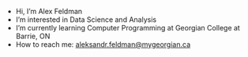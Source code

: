- Hi, I’m Alex Feldman
- I’m interested in Data Science and Analysis
- I’m currently learning Computer Programming at Georgian College at Barrie, ON
- How to reach me: aleksandr.feldman@mygeorgian.ca

<!---
feldmansasha/feldmansasha is a ✨ special ✨ repository because its `README.md` (this file) appears on your GitHub profile.
You can click the Preview link to take a look at your changes.
--->
